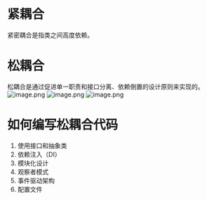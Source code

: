 # 紧耦合
紧密耦合是指类之间高度依赖。
# 松耦合
松耦合是通过促进单一职责和接口分离、依赖倒置的设计原则来实现的。
![image.png](https://cdn.nlark.com/yuque/0/2024/png/40608915/1722499560736-fc2ac0aa-43cf-4a94-a425-c1dfc6036d27.png#averageHue=%23f7f7f7&clientId=u2a6ce69d-061b-4&from=paste&height=416&id=u7c441b59&originHeight=416&originWidth=1092&originalType=binary&ratio=1&rotation=0&showTitle=false&size=263228&status=done&style=none&taskId=u3f4ed8ea-e23c-406a-a04d-c938c3b0d1d&title=&width=1092)
![image.png](https://cdn.nlark.com/yuque/0/2024/png/40608915/1722499591402-904696d9-ea11-47b4-b0af-337d472d698e.png#averageHue=%23f1f0e2&clientId=u2a6ce69d-061b-4&from=paste&height=421&id=u992a7d2e&originHeight=421&originWidth=865&originalType=binary&ratio=1&rotation=0&showTitle=false&size=194057&status=done&style=none&taskId=u0556cb8f-c3ed-4a9a-8ecf-28b8cffb40b&title=&width=865)
![image.png](https://cdn.nlark.com/yuque/0/2024/png/40608915/1722499570134-a40bed2e-091f-4f62-91b8-a7a460eb5534.png#averageHue=%23efeed9&clientId=u2a6ce69d-061b-4&from=paste&height=370&id=ufffc61b1&originHeight=370&originWidth=1088&originalType=binary&ratio=1&rotation=0&showTitle=false&size=257640&status=done&style=none&taskId=ub8ebcc34-6fb9-4342-9f82-231de1c5cbd&title=&width=1088)
# 如何编写松耦合代码

1. 使用接口和抽象类
2. 依赖注入（DI）
3. 模块化设计
4. 观察者模式
5. 事件驱动架构
6. 配置文件
